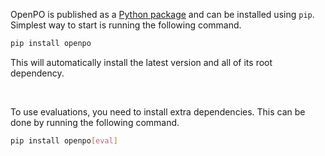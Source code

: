 OpenPO is published as a [Python package](https://pypi.org/project/openpo/) and can be installed using `pip`. Simplest way to start is running the following command.

```bash
pip install openpo
```

This will automatically install the latest version and all of its root dependency.

<br>

To use evaluations, you need to install extra dependencies. This can be done by running the following command.

```bash
pip install openpo[eval]
```

